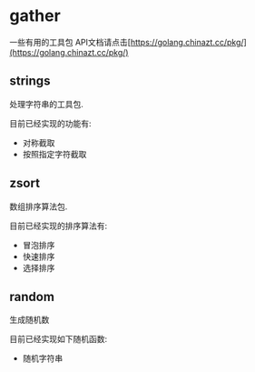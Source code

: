 # gather
一些有用的工具包 API文档请点击[https://golang.chinazt.cc/pkg/](https://golang.chinazt.cc/pkg/)

## strings
处理字符串的工具包.

目前已经实现的功能有:

- 对称截取
- 按照指定字符截取

## zsort
数组排序算法包.

目前已经实现的排序算法有:

- 冒泡排序
- 快速排序
- 选择排序

## random
生成随机数

目前已经实现如下随机函数:

- 随机字符串